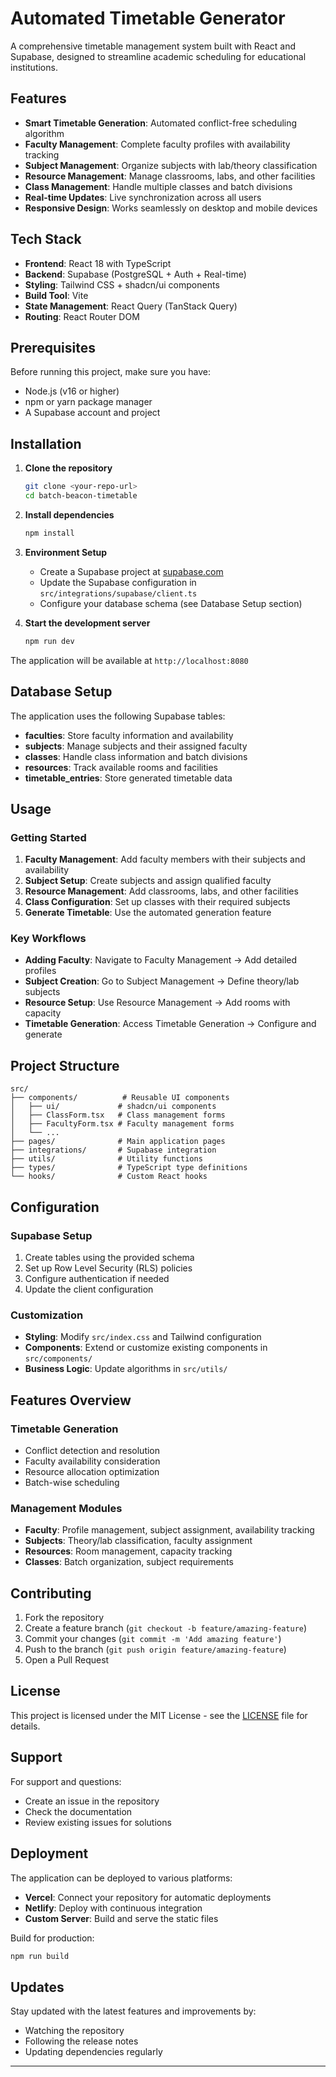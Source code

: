 
# Automated Timetable Generator

A comprehensive timetable management system built with React and Supabase, designed to streamline academic scheduling for educational institutions.

## Features

- **Smart Timetable Generation**: Automated conflict-free scheduling algorithm
- **Faculty Management**: Complete faculty profiles with availability tracking
- **Subject Management**: Organize subjects with lab/theory classification
- **Resource Management**: Manage classrooms, labs, and other facilities
- **Class Management**: Handle multiple classes and batch divisions
- **Real-time Updates**: Live synchronization across all users
- **Responsive Design**: Works seamlessly on desktop and mobile devices

## Tech Stack

- **Frontend**: React 18 with TypeScript
- **Backend**: Supabase (PostgreSQL + Auth + Real-time)
- **Styling**: Tailwind CSS + shadcn/ui components
- **Build Tool**: Vite
- **State Management**: React Query (TanStack Query)
- **Routing**: React Router DOM

## Prerequisites

Before running this project, make sure you have:

- Node.js (v16 or higher)
- npm or yarn package manager
- A Supabase account and project

## Installation

1. **Clone the repository**
   ```bash
   git clone <your-repo-url>
   cd batch-beacon-timetable
   ```

2. **Install dependencies**
   ```bash
   npm install
   ```

3. **Environment Setup**
   - Create a Supabase project at [supabase.com](https://supabase.com)
   - Update the Supabase configuration in `src/integrations/supabase/client.ts`
   - Configure your database schema (see Database Setup section)

4. **Start the development server**
   ```bash
   npm run dev
   ```

The application will be available at `http://localhost:8080`

## Database Setup

The application uses the following Supabase tables:

- **faculties**: Store faculty information and availability
- **subjects**: Manage subjects and their assigned faculty
- **classes**: Handle class information and batch divisions
- **resources**: Track available rooms and facilities
- **timetable_entries**: Store generated timetable data

## Usage

### Getting Started

1. **Faculty Management**: Add faculty members with their subjects and availability
2. **Subject Setup**: Create subjects and assign qualified faculty
3. **Resource Management**: Add classrooms, labs, and other facilities
4. **Class Configuration**: Set up classes with their required subjects
5. **Generate Timetable**: Use the automated generation feature

### Key Workflows

- **Adding Faculty**: Navigate to Faculty Management → Add detailed profiles
- **Subject Creation**: Go to Subject Management → Define theory/lab subjects
- **Resource Setup**: Use Resource Management → Add rooms with capacity
- **Timetable Generation**: Access Timetable Generation → Configure and generate

## Project Structure

```
src/
├── components/          # Reusable UI components
│   ├── ui/             # shadcn/ui components
│   ├── ClassForm.tsx   # Class management forms
│   ├── FacultyForm.tsx # Faculty management forms
│   └── ...
├── pages/              # Main application pages
├── integrations/       # Supabase integration
├── utils/              # Utility functions
├── types/              # TypeScript type definitions
└── hooks/              # Custom React hooks
```

## Configuration

### Supabase Setup

1. Create tables using the provided schema
2. Set up Row Level Security (RLS) policies
3. Configure authentication if needed
4. Update the client configuration

### Customization

- **Styling**: Modify `src/index.css` and Tailwind configuration
- **Components**: Extend or customize existing components in `src/components/`
- **Business Logic**: Update algorithms in `src/utils/`

## Features Overview

### Timetable Generation
- Conflict detection and resolution
- Faculty availability consideration
- Resource allocation optimization
- Batch-wise scheduling

### Management Modules
- **Faculty**: Profile management, subject assignment, availability tracking
- **Subjects**: Theory/lab classification, faculty assignment
- **Resources**: Room management, capacity tracking
- **Classes**: Batch organization, subject requirements

## Contributing

1. Fork the repository
2. Create a feature branch (`git checkout -b feature/amazing-feature`)
3. Commit your changes (`git commit -m 'Add amazing feature'`)
4. Push to the branch (`git push origin feature/amazing-feature`)
5. Open a Pull Request

## License

This project is licensed under the MIT License - see the [LICENSE](LICENSE) file for details.

## Support

For support and questions:
- Create an issue in the repository
- Check the documentation
- Review existing issues for solutions

## Deployment

The application can be deployed to various platforms:

- **Vercel**: Connect your repository for automatic deployments
- **Netlify**: Deploy with continuous integration
- **Custom Server**: Build and serve the static files

Build for production:
```bash
npm run build
```

## Updates

Stay updated with the latest features and improvements by:
- Watching the repository
- Following the release notes
- Updating dependencies regularly

---

